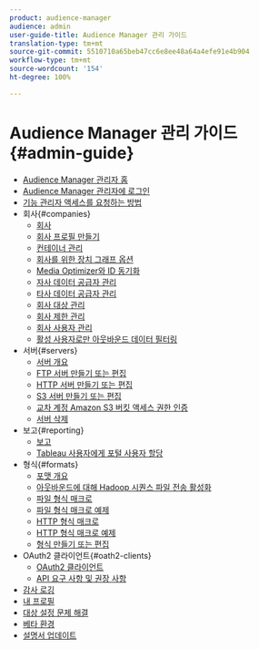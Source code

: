 ```yaml
---
product: audience-manager
audience: admin
user-guide-title: Audience Manager 관리 가이드
translation-type: tm+mt
source-git-commit: 5510710a65beb47cc6e8ee48a64a4efe91e4b904
workflow-type: tm+mt
source-wordcount: '154'
ht-degree: 100%

---
```



# Audience Manager 관리 가이드 {#admin-guide}

+ [Audience Manager 관리자 홈](admin-home.md)
+ [Audience Manager 관리자에 로그인](admin-login.md)
+ [기능 관리자 액세스를 요청하는 방법](admin-access.md)
+ 회사{#companies}
   + [회사](companies/admin-companies-overview.md)
   + [회사 프로필 만들기](companies/admin-manage-company-profiles.md)
   + [컨테이너 관리](companies/admin-manage-containers.md)
   + [회사를 위한 장치 그래프 옵션](companies/admin-device-graph-options.md)
   + [Media Optimizer와 ID 동기화](companies/admin-amo-sync.md)
   + [자사 데이터 공급자 관리](companies/admin-first-party-providers.md)
   + [타사 데이터 공급자 관리](companies/admin-third-party-providers.md)
   + [회사 대상 관리](companies/admin-manage-company-destinations.md)
   + [회사 제한 관리](companies/admin-company-limits.md)
   + [회사 사용자 관리](companies/admin-manage-company-users.md)
   + [활성 사용자로만 아웃바운드 데이터 필터링](companies/outbound-active-user-filter.md)
+ 서버{#servers}
   + [서버 개요](admin-servers/admin-servers.md)
   + [FTP 서버 만들기 또는 편집](admin-servers/create-ftp-server.md)
   + [HTTP 서버 만들기 또는 편집](admin-servers/create-http-server.md)
   + [S3 서버 만들기 또는 편집](admin-servers/create-s3-server.md)
   + [교차 계정 Amazon S3 버킷 액세스 권한 인증](admin-servers/admin-authorize-s3-cross-bucket.md)
   + [서버 삭제](admin-servers/admin-delete-server.md)
+ 보고{#reporting}
   + [보고](admin-reporting/admin-reporting-overview.md)
   + [Tableau 사용자에게 포털 사용자 할당](admin-reporting/admin-assign-tableau-user.md)
+ 형식{#formats}
   + [포맷 개요](formats/formats.md)
   + [아웃바운드에 대해 Hadoop 시퀀스 파일 전송 활성화](formats/enable-outbound-seq.md)
   + [파일 형식 매크로](formats/file-formats.md)
   + [파일 형식 매크로 예제](formats/file-format-examples.md)
   + [HTTP 형식 매크로](formats/web-formats.md)
   + [HTTP 형식 매크로 예제](formats/web-format-examples.md)
   + [형식 만들기 또는 편집](formats/admin-create-format.md)
+ OAuth2 클라이언트{#oath2-clients}
   + [OAuth2 클라이언트](admin-oauth2/admin-oauth2-create-edit.md)
   + [API 요구 사항 및 권장 사항](admin-oauth2/aam-admin-api-requirements.md)
+ [감사 로깅](admin-audit-logging.md)
+ [내 프로필](admin-my-profile.md)
+ [대상 설정 문제 해결](admin-destination-troubleshooting.md)
+ [베타 환경](admin-beta-environment.md)
+ [설명서 업데이트](admin-doc-updates.md)
